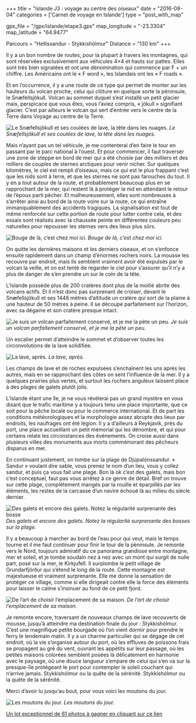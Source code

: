 +++
title = "Islande J3 : voyage au centre des oiseaux"
date = "2016-08-04"
categories = ['Carnet de voyage en Islande']
type = "post_with_map"

gpx_file = "/gpx/islande/etape3.gpx"
map_longitude = "-23.3304"
map_latitude = "64.9477"

Parcours = "Hellissandur - Stykkishólmur"
Distance = "130 km"
+++


Il y a un bon nombre de routes, pour la plupart à travers les montagnes, qui sont réservées exclusivement aux véhicules 4×4 et hauts sur pattes. Elles sont très bien signalées et ont une dénomination qui commence par F + un chiffre. Les Américains ont le « F word », les Islandais ont les « F roads ».

Et en l’occurrence, il y a une route de ce type qui permet de monter sur les hauteurs du volcan proche, celui qui clôture en quelque sorte la péninsule, le Snæfellsjökull. Volcan au sommet duquel s’est installé un petit glacier mais, perspicace que vous êtes, vous l’aviez compris, « jökull » signifiant glacier. C’est par ailleurs le volcan qui sert d’entrée vers le centre de la Terre dans Voyage au centre de la Terre.


![Le Snæfellsjökull et ses coulées de lave, la tête dans les nuages.](/images/islande/j3/glacier.jpg)
*Le Snæfellsjökull et ses coulées de lave, la tête dans les nuages.*

Mais n’ayant pas un tel véhicule, je me contenterai d’en faire le tour en passant par le parc national à l’ouest. Et pour commencer, il faut traverser une zone de steppe en bord de mer qui a été choisie par des milliers et des milliers de couples de sternes arctiques pour venir nicher. Sur quelques kilomètres, le ciel est rempli d’oiseaux, mais ce qui est le plus frappant c’est que les nids sont à terre, et que les sternes ne sont pas farouches du tout. Il y en a tout autour de la route, et probablement beaucoup plus en se rapprochant de la mer, qui restent là à protéger le nid en attendant le retour de l’époux parti pêcher. Et malheureusement, elles sont nombreuses à s’arrêter ainsi au bord de la route voire sur la route, ce qui entraîne immanquablement des accidents tragiques. La signalisation est tout de même renforcée sur cette portion de route pour lutter contre cela, et des essais sont réalisés avec la chaussée peinte en différentes couleurs peu naturelles pour repousser les sternes vers des lieux plus sûrs.


![Bouge de là, c’est chez moi ici.](/images/islande/j3/oiseau.jpg)
*Bouge de là, c’est chez moi ici.*

On quitte les dernières maisons et les derniers oiseaux, et on s’enfonce ensuite rapidement dans un champ d’énormes rochers noirs. La mousse les recouvre par endroit, mais ils semblent vraiment avoir été expulsés par le volcan la veille, et on est tenté de regarder le ciel pour s’assurer qu’il n’y a plus de danger de s’en prendre un sur le coin de la tête.

L’Islande possède plus de 200 cratères dont plus de la moitié abrite des volcans actifs. Et il n’est donc pas surprenant de croiser, devant le Snæfellsjökull et ses 1448 mètres d’altitude un cratère qui sort de la plaine à une hauteur de 50 mètres à peine. Il se découpe parfaitement sur l’horizon, avec sa dégaine et son cratère presque intact.


![Je suis un volcan parfaitement conservé, et je me la pète un peu.](/images/islande/j3/volcan.jpg)
*Je suis un volcan parfaitement conservé, et je me la pète un peu.*

Un escalier permet d’atteindre le sommet et d’observer toutes les circonvolutions de la lave solidifiée.


![La lave, après.](/images/islande/j3/lave.jpg)
*La lave, après.*

Les champs de lave et de roches expulsées s’enchaînent les uns après les autres, mais en se rapprochant des côtes on sent l’influence de la mer. Il y a quelques prairies plus vertes, et surtout les rochers anguleux laissent place à des plages de galets plutôt jolis.

L’Islande étant une île, je ne vous révélerai pas un grand mystère en vous disant que le trafic maritime y a toujours tenu une place importante, que ce soit pour la pêche locale ou pour le commerce international. Et de part les conditions météorologiques et la morphologie assez abrupte des lieux par endroits, les naufrages ont été légion. Il y a d’ailleurs à Reykjavik, près du port, une place accueillant un petit mémorial qui les dénombre, et qui pour certains relate les circonstances des événements.  On croise aussi dans plusieurs villes des monuments aux morts commémorant des pêcheurs disparus en mer.

En continuant justement, on tombe sur la plage de Djúpalónssandur. « Sandur » voulant dire sable, vous prenez le nom d’un lieu, vous y collez sandur, et puis ça vous fait une plage. Bon là ok c’est des galets, mais bon c’est conceptuel, faut pas vous arrêtez à ce genre de détail. Bref on trouve sur cette plage, complètement mangés par la rouille et éparpillés par les éléments, les restes de la carcasse d’un navire échoué là au milieu du siècle dernier.


![Des galets et encore des galets. Notez la régularité surprenante des bosse](/images/islande/j3/plage.jpg)
*Des galets et encore des galets. Notez la régularité surprenante des bosses sur la plage.*

Il y a beaucoup à marcher au bord de l’eau pour qui veut, mais le temps tourne et il me faut continuer pour finir le tour de la péninsule. Je remonte vers le Nord, toujours admiratif du ce panorama grandiose entre montagne, mer et soleil, et je tombe soudain nez à nez avec un mont qui surgit de nulle part, posé sur la mer, le Kirkjufell. Il surplombe le petit village de Grundarfjörður qui s’étend le long de la route. Cette montagne est majestueuse et vraiment surprenante. Elle me donne la sensation de protéger ce village, comme si elle dirigeait contre elle la force des éléments pour laisser le calme s’insinuer au fond de ce petit fjord.


![De l’art de choisir l’emplacement de sa maison.](/images/islande/j3/omg.jpg)
*De l’art de choisir l’emplacement de sa maison.*

Je remonte encore, traversant de nouveaux champs de lave recouverts de mousse, jusqu’à atteindre ma destination finale du jour : Stykkishólmur. C’est une magnifique petite bourgade où l’on vient dormir pour prendre le ferry le lendemain matin. Il y a un charme particulier qui se dégage de cet endroit, où la vie s’organise autour du port, où les effluves de poissons frais se propagent au gré du vent, ouvrant les appétits sur leur passage, où les petites maisons colorées semblent posées là délicatement en harmonie avec le paysage, où une douce langueur s’empare de celui qui s’en va sur la presque-île protégeant le port pour contempler le soleil couchant qui n’arrive jamais.
Stykkishólmur ou la quête de la sérénité.
Stykkishólmur ou la quête de la sérénité.

Merci d’avoir lu jusqu’au bout, pour vous voici les moutons du jour.


![Les moutons du jour.](/images/islande/j3/mer.jpg)
*Les moutons du jour.*

[Un lot exceptionnel de 61 photos à gagner en cliquant sur ce lien](https://www.flickr.com/gp/135079249@N08/791CV8)
